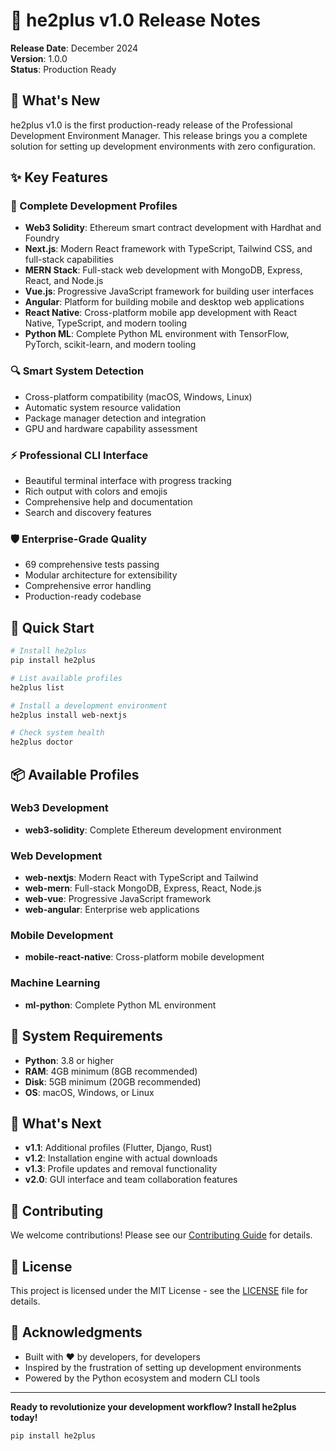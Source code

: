 # 🚀 he2plus v1.0 Release Notes

**Release Date**: December 2024  
**Version**: 1.0.0  
**Status**: Production Ready

## 🎉 What's New

he2plus v1.0 is the first production-ready release of the Professional Development Environment Manager. This release brings you a complete solution for setting up development environments with zero configuration.

## ✨ Key Features

### 🎯 Complete Development Profiles
- **Web3 Solidity**: Ethereum smart contract development with Hardhat and Foundry
- **Next.js**: Modern React framework with TypeScript, Tailwind CSS, and full-stack capabilities
- **MERN Stack**: Full-stack web development with MongoDB, Express, React, and Node.js
- **Vue.js**: Progressive JavaScript framework for building user interfaces
- **Angular**: Platform for building mobile and desktop web applications
- **React Native**: Cross-platform mobile app development with React Native, TypeScript, and modern tooling
- **Python ML**: Complete Python ML environment with TensorFlow, PyTorch, scikit-learn, and modern tooling

### 🔍 Smart System Detection
- Cross-platform compatibility (macOS, Windows, Linux)
- Automatic system resource validation
- Package manager detection and integration
- GPU and hardware capability assessment

### ⚡ Professional CLI Interface
- Beautiful terminal interface with progress tracking
- Rich output with colors and emojis
- Comprehensive help and documentation
- Search and discovery features

### 🛡️ Enterprise-Grade Quality
- 69 comprehensive tests passing
- Modular architecture for extensibility
- Comprehensive error handling
- Production-ready codebase

## 🚀 Quick Start

```bash
# Install he2plus
pip install he2plus

# List available profiles
he2plus list

# Install a development environment
he2plus install web-nextjs

# Check system health
he2plus doctor
```

## 📦 Available Profiles

### Web3 Development
- **web3-solidity**: Complete Ethereum development environment

### Web Development
- **web-nextjs**: Modern React with TypeScript and Tailwind
- **web-mern**: Full-stack MongoDB, Express, React, Node.js
- **web-vue**: Progressive JavaScript framework
- **web-angular**: Enterprise web applications

### Mobile Development
- **mobile-react-native**: Cross-platform mobile development

### Machine Learning
- **ml-python**: Complete Python ML environment

## 🔧 System Requirements

- **Python**: 3.8 or higher
- **RAM**: 4GB minimum (8GB recommended)
- **Disk**: 5GB minimum (20GB recommended)
- **OS**: macOS, Windows, or Linux

## 🎯 What's Next

- **v1.1**: Additional profiles (Flutter, Django, Rust)
- **v1.2**: Installation engine with actual downloads
- **v1.3**: Profile updates and removal functionality
- **v2.0**: GUI interface and team collaboration features

## 🤝 Contributing

We welcome contributions! Please see our [Contributing Guide](CONTRIBUTING.md) for details.

## 📄 License

This project is licensed under the MIT License - see the [LICENSE](LICENSE) file for details.

## 🙏 Acknowledgments

- Built with ❤️ by developers, for developers
- Inspired by the frustration of setting up development environments
- Powered by the Python ecosystem and modern CLI tools

---

**Ready to revolutionize your development workflow? Install he2plus today!**

```bash
pip install he2plus
```
